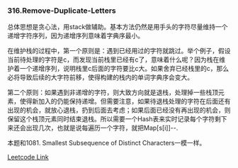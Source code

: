 ### 316.Remove-Duplicate-Letters

总体思想是贪心法，用stack做辅助。基本方法仍然是用手头的字符尽量维持一个递增字符序列，因为递增序列意味着字典序最小。

在维护栈的过程中，第一个原则是：遇到已经用过的字符就跳过。举个例子，假设当前待处理的字符是c，而发现当前栈里已经有c了，意味着什么呢？因为栈在维护着一个递增序列，说明栈里c后面的字符要比c大。如果舍弃已经栈里的c，那么必将导致后续的大字符前移，使得构建的栈内的单词字典序会变大。

第二个原则：如果遇到非递增的字符，则大致方向就是退栈，处理掉一些栈顶元素，使得新加入的仍能保持递增。但需要注意，如果待退栈处理的字符在后面还有出现的机会，就放心退栈，扔到后面去考虑；如果后面已经没有再出现的机会，则保留这个栈顶元素同时结束退栈。所以需要一个Hash表来实时记录每个字符剩下来还会出现几次，也就是说每遍历一个字符，就把Map[s[i]]--.

本题和1081. Smallest Subsequence of Distinct Characters一模一样。


[Leetcode Link](https://leetcode.com/problems/remove-duplicate-letters)
